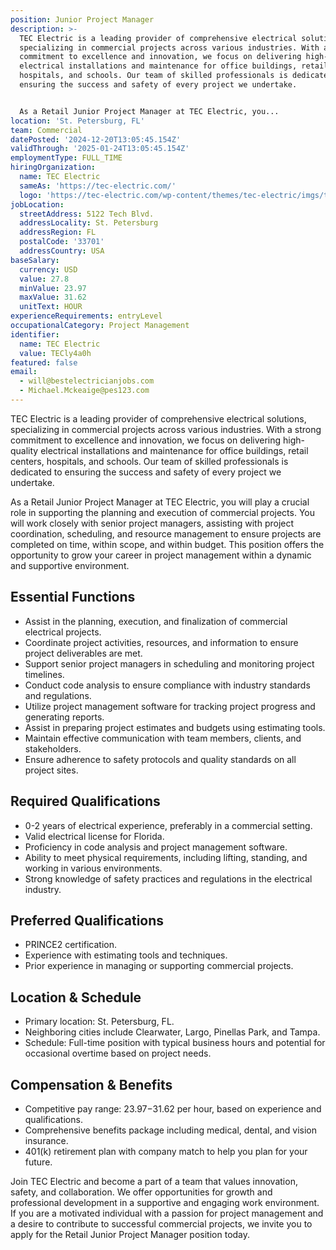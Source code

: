 ```yaml
---
position: Junior Project Manager
description: >-
  TEC Electric is a leading provider of comprehensive electrical solutions,
  specializing in commercial projects across various industries. With a strong
  commitment to excellence and innovation, we focus on delivering high-quality
  electrical installations and maintenance for office buildings, retail centers,
  hospitals, and schools. Our team of skilled professionals is dedicated to
  ensuring the success and safety of every project we undertake.


  As a Retail Junior Project Manager at TEC Electric, you...
location: 'St. Petersburg, FL'
team: Commercial
datePosted: '2024-12-20T13:05:45.154Z'
validThrough: '2025-01-24T13:05:45.154Z'
employmentType: FULL_TIME
hiringOrganization:
  name: TEC Electric
  sameAs: 'https://tec-electric.com/'
  logo: 'https://tec-electric.com/wp-content/themes/tec-electric/imgs/tec-logo.png'
jobLocation:
  streetAddress: 5122 Tech Blvd.
  addressLocality: St. Petersburg
  addressRegion: FL
  postalCode: '33701'
  addressCountry: USA
baseSalary:
  currency: USD
  value: 27.8
  minValue: 23.97
  maxValue: 31.62
  unitText: HOUR
experienceRequirements: entryLevel
occupationalCategory: Project Management
identifier:
  name: TEC Electric
  value: TECly4a0h
featured: false
email:
  - will@bestelectricianjobs.com
  - Michael.Mckeaige@pes123.com
---
```




TEC Electric is a leading provider of comprehensive electrical solutions, specializing in commercial projects across various industries. With a strong commitment to excellence and innovation, we focus on delivering high-quality electrical installations and maintenance for office buildings, retail centers, hospitals, and schools. Our team of skilled professionals is dedicated to ensuring the success and safety of every project we undertake.

As a Retail Junior Project Manager at TEC Electric, you will play a crucial role in supporting the planning and execution of commercial projects. You will work closely with senior project managers, assisting with project coordination, scheduling, and resource management to ensure projects are completed on time, within scope, and within budget. This position offers the opportunity to grow your career in project management within a dynamic and supportive environment.

## Essential Functions
- Assist in the planning, execution, and finalization of commercial electrical projects.
- Coordinate project activities, resources, and information to ensure project deliverables are met.
- Support senior project managers in scheduling and monitoring project timelines.
- Conduct code analysis to ensure compliance with industry standards and regulations.
- Utilize project management software for tracking project progress and generating reports.
- Assist in preparing project estimates and budgets using estimating tools.
- Maintain effective communication with team members, clients, and stakeholders.
- Ensure adherence to safety protocols and quality standards on all project sites.

## Required Qualifications
- 0-2 years of electrical experience, preferably in a commercial setting.
- Valid electrical license for Florida.
- Proficiency in code analysis and project management software.
- Ability to meet physical requirements, including lifting, standing, and working in various environments.
- Strong knowledge of safety practices and regulations in the electrical industry.

## Preferred Qualifications
- PRINCE2 certification.
- Experience with estimating tools and techniques.
- Prior experience in managing or supporting commercial projects.

## Location & Schedule
- Primary location: St. Petersburg, FL.
- Neighboring cities include Clearwater, Largo, Pinellas Park, and Tampa.
- Schedule: Full-time position with typical business hours and potential for occasional overtime based on project needs.

## Compensation & Benefits
- Competitive pay range: $23.97-$31.62 per hour, based on experience and qualifications.
- Comprehensive benefits package including medical, dental, and vision insurance.
- 401(k) retirement plan with company match to help you plan for your future.

Join TEC Electric and become a part of a team that values innovation, safety, and collaboration. We offer opportunities for growth and professional development in a supportive and engaging work environment. If you are a motivated individual with a passion for project management and a desire to contribute to successful commercial projects, we invite you to apply for the Retail Junior Project Manager position today.